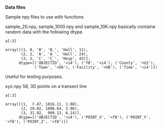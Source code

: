 **Data files**

Sample npy files to use with functions

sample_20.npy, sample_1000.npy and sample_10K.npy basically containe random data with the following dtype.

```
a[:3]
 
array([(1, 0, 'B', 'B_', 'Hall', 11),
       (2, 1, 'A', 'A_', 'Hall', 24),
       (3, 2, 'C', 'C_', 'Hosp', 43)],
      dtype=[('OBJECTID', '<i4'), ('f0', '<i4'), ('County', '<U2'),
             ('Town', '<U6'), ('Facility', '<U8'), ('Time', '<i4')])
```
Useful for testing purposes.

xyz.npy  58, 3D points on a transect line
```
a[:3]
 
array([(1,  7.47, 1016.11, 1.98),
       (2, 19.02, 1008.64, 3.96),
       (3, 31.92,  999.13, 6.14)],
      dtype=[('OBJECTID', '<i4'), ('POINT_X', '<f8'), ('POINT_Y', '<f8'), ('POINT_Z', '<f8')])
```
